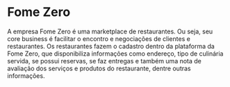# Fome Zero

  A empresa Fome Zero é uma marketplace de restaurantes. Ou seja, seu core business é facilitar o encontro e negociações de clientes e restaurantes. Os       restaurantes fazem o cadastro dentro da plataforma da Fome Zero, que disponibiliza informações como endereço, tipo de culinária servida, se possui         reservas, se faz entregas e também uma nota de avaliação dos serviços e produtos do restaurante, dentre outras informações.
